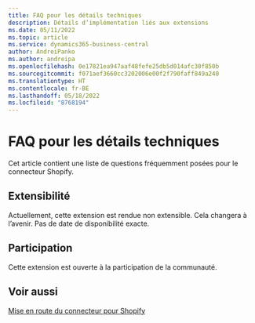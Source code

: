 ```yaml
---
title: FAQ pour les détails techniques
description: Détails d’implémentation liés aux extensions
ms.date: 05/11/2022
ms.topic: article
ms.service: dynamics365-business-central
author: AndreiPanko
ms.author: andreipa
ms.openlocfilehash: 0e17821ea947aaf48fefe25db5d014afc30f850b
ms.sourcegitcommit: f071aef3660cc3202006e00f2f790faff849a240
ms.translationtype: HT
ms.contentlocale: fr-BE
ms.lasthandoff: 05/18/2022
ms.locfileid: "8768194"
---
```

# <a name="faq-for-technical-details"></a>FAQ pour les détails techniques

Cet article contient une liste de questions fréquemment posées pour le connecteur Shopify.

## <a name="extensibility"></a>Extensibilité

Actuellement, cette extension est rendue non extensible.
Cela changera à l’avenir. Pas de date de disponibilité exacte.

## <a name="contribution"></a>Participation

Cette extension est ouverte à la participation de la communauté.

## <a name="see-also"></a>Voir aussi

[Mise en route du connecteur pour Shopify](get-started.md)  
